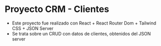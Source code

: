 # Proyecto CRM - Clientes
- Este proyecto fue realizado con React + React Router Dom + Tailwind CSS + JSON Server
- Se trata sobre un CRUD con datos de clientes, obtenidos del JSON server

